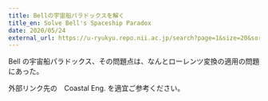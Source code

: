 ```yaml
---
title: Bellの宇宙船パラドックスを解く
title_en: Solve Bell's Spaceship Paradox
date: 2020/05/24
external_url: https://u-ryukyu.repo.nii.ac.jp/search?page=1&size=20&sort=-createdate&search_type=2&q=1657698443681&timestamp=1658722077.3386552
---
```

Bell の宇宙船パラドックス、その問題点は、なんとローレンツ変換の適用の問題にあった。

外部リンク先の　Coastal Eng. を適宜ご参考ください。